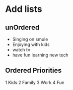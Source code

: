 # Add lists
## unOrdered
- Singing on smule
- Enjoying with kids
- watch tv
- have fun learning new tech
## Ordered Priorities
1 Kids
2 Family
3 Work
4 Fun
